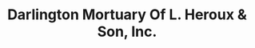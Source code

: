 ---
title: "Darlington Mortuary Of L. Heroux & Son, Inc."
url: /pawtucket/darlington-mortuary-of-l-heroux-und-son-inc/
shop: Bestattungen
---